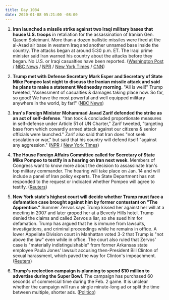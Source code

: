 ```yaml
---
title: Day 1084
date: 2020-01-08 05:21:00 -08:00
---
```


1. **Iran launched a missile strike against two Iraqi military bases that house U.S. troops** in retaliation for the assassination of Iranian Gen. Qasem Soleimani. More than a dozen ballistic missiles were fired at the al-Asad air base in western Iraq and another unnamed base inside the country. The attacks began at around 5:30 p.m. ET. The Iraqi prime minister said Iran warned his country about the attacks before they began. No U.S. or Iraqi casualties have been reported. ([Washington Post](https://www.washingtonpost.com/world/middle_east/iran-live-updates/2020/01/07/896c70a2-30d5-11ea-9313-6cba89b1b9fb_story.html) / [NBC News](https://www.nbcnews.com/news/world/u-s-base-iraq-comes-under-attack-missiles-iran-claims-n1112171) / [NPR](https://www.npr.org/2020/01/07/794388410/military-base-housing-u-s-troops-in-iraq-has-been-attacked) / [New York Times](https://www.nytimes.com/2020/01/07/world/middleeast/trump-iran.html) / [CNN](https://www.cnn.com/2020/01/07/politics/rockets-us-airbase-iraq/index.html))

2. **Trump met with Defense Secretary Mark Esper and Secretary of State Mike Pompeo last night to discuss the Iranian missile attack and said he plans to make a statement Wednesday morning**. "All is well!" Trump tweeted, "Assessment of casualties & damages taking place now. So far, so good! We have the most powerful and well equipped military anywhere in the world, by far!" ([NBC News](https://www.nbcnews.com/news/world/u-s-base-iraq-comes-under-attack-missiles-iran-claims-n1112171))

3. **Iran's Foreign Minister Mohammad Javad Zarif defended the strike as an act of self-defense**. "Iran took & concluded proportionate measures in self-defense under Article 51 of UN Charter," Zarif tweeted, "targeting base from which cowardly armed attack against our citizens & senior officials were launched." Zarif also said that Iran does "not seek escalation or war," but said that his country will defend itself "against any aggression." ([NPR](https://www.npr.org/2020/01/07/794388410/military-base-housing-u-s-troops-in-iraq-has-been-attacked) / [New York Times](https://www.nytimes.com/2020/01/07/world/middleeast/trump-iran.html))

4. **The House Foreign Affairs Committee called for Secretary of State Mike Pompeo to testify in a hearing on Iran next week**. Members of Congress want to know more about the decision to assassinate Iran's top military commander. The hearing will take place on Jan. 14 and will include a panel of Iran policy experts. The State Department has not responded to the request or indicated whether Pompeo will agree to testify. ([Reuters](https://www.reuters.com/article/us-iraq-security-congress-hearing-idUSKBN1Z62Q6))

5. **New York state's highest court will decide whether Trump must face a defamation case brought against him by former contestant on "The Apprentice."** Summer Zervos says Trump kissed her against her will at a meeting in 2007 and later groped her at a Beverly Hills hotel. Trump denied the claims and called Zervos a liar, so she sued him for defamation. Trump has argued that he is immune from lawsuits, investigations, and criminal proceedings while he remains in office. A lower Appellate Division court in Manhattan voted 3-2 that Trump is "not above the law" even while in office. The court also ruled that Zervos' case is "materially indistinguishable" from former Arkansas state employee Paula Jones' lawsuit accusing then-President Bill Clinton of sexual harassment, which paved the way for Clinton's impeachment. ([Reuters](https://www.reuters.com/article/usa-trump-zervos/apprentice-contestants-lawsuit-against-trump-goes-to-top-new-york-court-idUSL1N29C1AP))

6. **Trump's reelection campaign is planning to spend $10 million to advertise during the Super Bowl**. The campaign has purchased 60 seconds of commercial time during the Feb. 2 game. It is unclear whether the campaign will run a single minute-long ad or split the time between multiple, shorter ads. ([Politico](https://www.politico.com/news/2020/01/07/donald-trump-10-million-dollar-super-bowl-ad-095623))